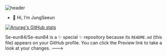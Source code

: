  ![header](https://capsule-render.vercel.app/api?type=waving&color=gradient&height=230&section=header&text=Jung%20Seeun&fontSize=90&fontAlignY=40)


- 👋 Hi, I’m JungSeeun


[![Anurag's GitHub stats](https://github-readme-stats.vercel.app/api?username=Se-eun84&show_icons=true)](https://github.com/Se-eun84)

Se-eun84/Se-eun84 is a ✨ special ✨ repository because its `README.md` (this file) appears on your GitHub profile.
You can click the Preview link to take a look at your changes.
--->
